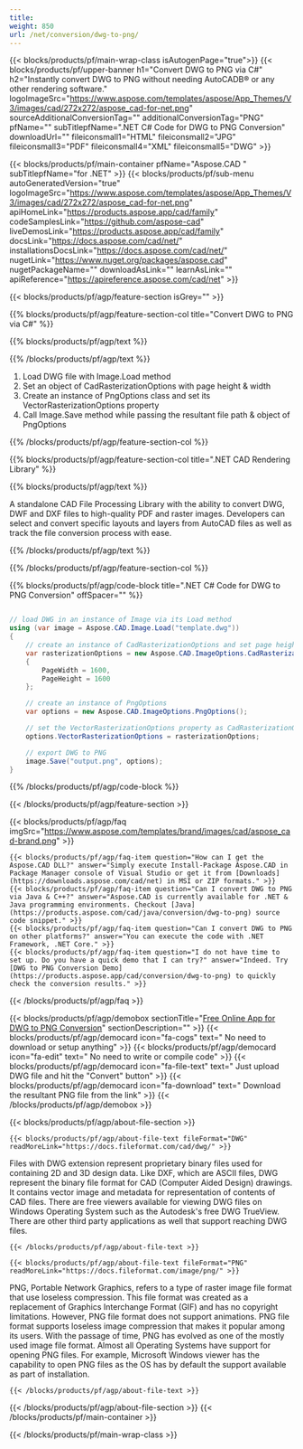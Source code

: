 ```yaml
---
title:  
weight: 850
url: /net/conversion/dwg-to-png/ 
---
```


{{< blocks/products/pf/main-wrap-class isAutogenPage="true">}}
{{< blocks/products/pf/upper-banner h1="Convert DWG to PNG via C#" h2="Instantly convert DWG to PNG without needing AutoCADВ® or any other rendering software." logoImageSrc="https://www.aspose.com/templates/aspose/App_Themes/V3/images/cad/272x272/aspose_cad-for-net.png" sourceAdditionalConversionTag="" additionalConversionTag="PNG" pfName="" subTitlepfName=".NET C# Code for DWG to PNG Conversion" downloadUrl="" fileiconsmall1="HTML" fileiconsmall2="JPG" fileiconsmall3="PDF" fileiconsmall4="XML" fileiconsmall5="DWG" >}}

{{< blocks/products/pf/main-container pfName="Aspose.CAD " subTitlepfName="for .NET" >}}
{{< blocks/products/pf/sub-menu autoGeneratedVersion="true" logoImageSrc="https://www.aspose.com/templates/aspose/App_Themes/V3/images/cad/272x272/aspose_cad-for-net.png" apiHomeLink="https://products.aspose.app/cad/family" codeSamplesLink="https://github.com/aspose-cad" liveDemosLink="https://products.aspose.app/cad/family" docsLink="https://docs.aspose.com/cad/net/" installationsDocsLink="https://docs.aspose.com/cad/net/" nugetLink="https://www.nuget.org/packages/aspose.cad" nugetPackageName="" downloadAsLink="" learnAsLink="" apiReference="https://apireference.aspose.com/cad/net" >}}

{{< blocks/products/pf/agp/feature-section isGrey="" >}}

{{% blocks/products/pf/agp/feature-section-col title="Convert DWG to PNG via C#" %}}

{{% blocks/products/pf/agp/text %}}

{{% /blocks/products/pf/agp/text %}}

1.  Load DWG file with Image.Load method
1.  Set an object of CadRasterizationOptions with page height & width
1.  Create an instance of PngOptions class and set its VectorRasterizationOptions property
1.  Call Image.Save method while passing the resultant file path & object of PngOptions

{{% /blocks/products/pf/agp/feature-section-col %}}

{{% blocks/products/pf/agp/feature-section-col title=".NET CAD Rendering Library" %}}

{{% blocks/products/pf/agp/text %}}

 A standalone CAD File Processing Library with the ability to convert DWG, DWF and DXF files to high-quality PDF and raster images. Developers can select and convert specific layouts and layers from AutoCAD files as well as track the file conversion process with ease.

{{% /blocks/products/pf/agp/text %}}

{{% /blocks/products/pf/agp/feature-section-col %}}

{{% blocks/products/pf/agp/code-block title=".NET C# Code for DWG to PNG Conversion" offSpacer="" %}}

```cs

// load DWG in an instance of Image via its Load method
using (var image = Aspose.CAD.Image.Load("template.dwg"))
{
    // create an instance of CadRasterizationOptions and set page height & width
    var rasterizationOptions = new Aspose.CAD.ImageOptions.CadRasterizationOptions()
    {
        PageWidth = 1600,
        PageHeight = 1600
    };

    // create an instance of PngOptions
    var options = new Aspose.CAD.ImageOptions.PngOptions();

    // set the VectorRasterizationOptions property as CadRasterizationOptions
    options.VectorRasterizationOptions = rasterizationOptions;

    // export DWG to PNG
    image.Save("output.png", options);
}

```

{{% /blocks/products/pf/agp/code-block %}}

{{< /blocks/products/pf/agp/feature-section >}}

{{< blocks/products/pf/agp/faq imgSrc="https://www.aspose.com/templates/brand/images/cad/aspose_cad-brand.png" >}}

    {{< blocks/products/pf/agp/faq-item question="How can I get the Aspose.CAD DLL?" answer="Simply execute Install-Package Aspose.CAD in Package Manager console of Visual Studio or get it from [Downloads](https://downloads.aspose.com/cad/net) in MSI or ZIP formats." >}}
    {{< blocks/products/pf/agp/faq-item question="Can I convert DWG to PNG via Java & C++?" answer="Aspose.CAD is currently available for .NET & Java programming environments. Checkout [Java](https://products.aspose.com/cad/java/conversion/dwg-to-png) source code snippet." >}}
    {{< blocks/products/pf/agp/faq-item question="Can I convert DWG to PNG on other platforms?" answer="You can execute the code with .NET Framework, .NET Core." >}}
    {{< blocks/products/pf/agp/faq-item question="I do not have time to set up. Do you have a quick demo that I can try?" answer="Indeed. Try [DWG to PNG Conversion Demo](https://products.aspose.app/cad/conversion/dwg-to-png) to quickly check the conversion results." >}}
 
{{< /blocks/products/pf/agp/faq >}}

{{< blocks/products/pf/agp/demobox sectionTitle="[Free Online App for DWG to PNG Conversion](https://products.aspose.app/cad/conversion/dwg-to-png)" sectionDescription="" >}}
        {{< blocks/products/pf/agp/democard icon="fa-cogs" text=" No need to download or setup anything" >}}
        {{< blocks/products/pf/agp/democard icon="fa-edit" text=" No need to write or compile code" >}}
        {{< blocks/products/pf/agp/democard icon="fa-file-text" text=" Just upload DWG file and hit the \"Convert\" button" >}}
        {{< blocks/products/pf/agp/democard icon="fa-download" text=" Download the resultant PNG file from the link" >}}
{{< /blocks/products/pf/agp/demobox >}}

{{< blocks/products/pf/agp/about-file-section >}}

    {{< blocks/products/pf/agp/about-file-text fileFormat="DWG" readMoreLink="https://docs.fileformat.com/cad/dwg/" >}}
Files with DWG extension represent proprietary binary files used for containing 2D and 3D design data. Like DXF, which are ASCII files, DWG represent the binary file format for CAD (Computer Aided Design) drawings. It contains vector image and metadata for representation of contents of CAD files. There are free viewers available for viewing DWG files on Windows Operating System such as the Autodesk's free DWG TrueView. There are other third party applications as well that support reaching DWG files.

    {{< /blocks/products/pf/agp/about-file-text >}}

    {{< blocks/products/pf/agp/about-file-text fileFormat="PNG" readMoreLink="https://docs.fileformat.com/image/png/" >}}
PNG, Portable Network Graphics, refers to a type of raster image file format that use loseless compression. This file format was created as a replacement of Graphics Interchange Format (GIF) and has no copyright limitations. However, PNG file format does not support animations. PNG file format supports loseless image compression that makes it popular among its users. With the passage of time, PNG has evolved as one of the mostly used image file format. Almost all Operating Systems have support for opening PNG files. For example, Microsoft Windows viewer has the capability to open PNG files as the OS has by default the support available as part of installation.

    {{< /blocks/products/pf/agp/about-file-text >}}

{{< /blocks/products/pf/agp/about-file-section >}}
{{< /blocks/products/pf/main-container >}}
    
{{< /blocks/products/pf/main-wrap-class >}}